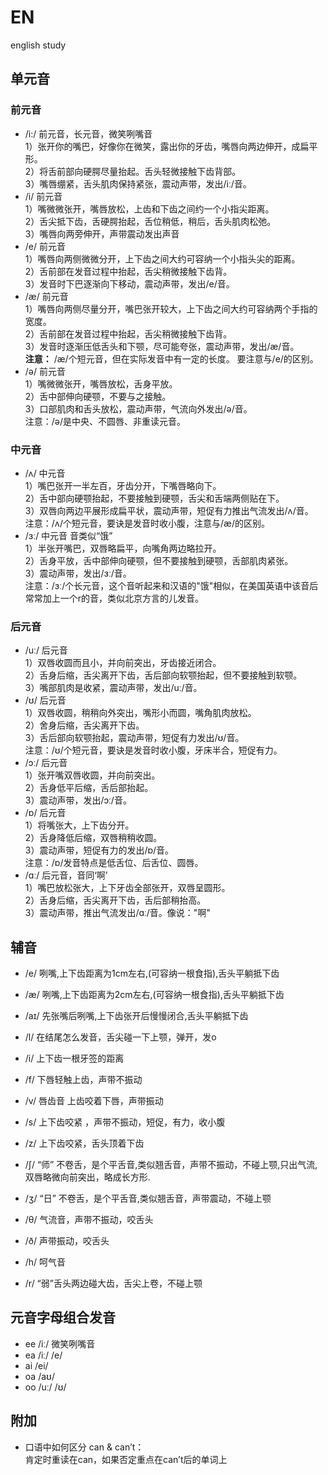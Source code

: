 # EN
english study

## 单元音
### 前元音
- /i:/ 前元音，长元音，微笑咧嘴音  
1）张开你的嘴巴，好像你在微笑，露出你的牙齿，嘴唇向两边伸开，成扁平形。  
2）将舌前部向硬腭尽量抬起。舌头轻微接触下齿背部。  
3）嘴唇绷紧，舌头肌肉保持紧张，震动声带，发出/iː/音。  
- /i/ 前元音  
1）嘴微微张开，嘴唇放松，上齿和下齿之间约一个小指尖距离。  
2）舌尖抵下齿，舌硬腭抬起，舌位稍低，稍后，舌头肌肉松弛。  
3）嘴唇向两旁伸开，声带震动发出声音  
- /e/ 前元音  
1）嘴唇向两侧微微分开，上下齿之间大约可容纳一个小指头尖的距离。  
2）舌前部在发音过程中抬起，舌尖稍微接触下齿背。  
3）发音时下巴逐渐向下移动，震动声带，发出/e/音。  
- /æ/ 前元音  
1）嘴唇向两侧尽量分开，嘴巴张开较大，上下齿之间大约可容纳两个手指的宽度。  
2）舌前部在发音过程中抬起，舌尖稍微接触下齿背。  
3）发音时逐渐压低舌头和下颚，尽可能夸张，震动声带，发出/æ/音。  
<b>注意：</b> /æ/个短元音，但在实际发音中有一定的长度。 要注意与/e/的区别。  
- /ə/ 前元音  
1）嘴微微张开，嘴唇放松，舌身平放。  
2）舌中部伸向硬颚，不要与之接触。  
3）口部肌肉和舌头放松，震动声带，气流向外发出/ə/音。  
注意：/ə/是中央、不圆唇、非重读元音。  
### 中元音  
- /ʌ/ 中元音  
1）嘴巴张开一半左百，牙齿分开，下嘴唇略向下。  
2）舌中部向硬颚抬起，不要接触到硬颚，舌尖和舌端两侧贴在下。  
3）双唇向两边平展形成扁平状，震动声带，短促有力推出气流发出/ʌ/音。  
注意：/ʌ/个短元音，要诀是发音时收小腹，注意与/æ/的区别。  
- /ɜː/ 中元音   音类似“饿”  
1）半张开嘴巴，双唇略扁平，向嘴角两边略拉开。  
2）舌身平放，舌中部伸向硬颚，但不要接触到硬颚，舌部肌肉紧张。  
3）震动声带，发出/ɜː/音。  
注意：/ɜː/个长元音，这个音听起来和汉语的"饿"相似，在美国英语中该音后常常加上一个r的音，类似北京方言的儿发音。  
### 后元音  
- /uː/ 后元音  
1）双唇收圆而且小，并向前突出，牙齿接近闭合。  
2）舌身后缩，舌尖离开下齿，舌后部向软颚抬起，但不要接触到软颚。  
3）嘴部肌肉是收紧，震动声带，发出/uː/音。  
- /ʊ/ 后元音  
1）双唇收圆，稍稍向外突出，嘴形小而圆，嘴角肌肉放松。  
2）舍身后缩，舌尖离开下齿。  
3）舌后部向软颚抬起，震动声带，短促有力发出/ʊ/音。  
注意：/ʊ/个短元音，要诀是发音时收小腹，牙床半合，短促有力。  
- /ɔː/ 后元音  
1）张开嘴双唇收圆，并向前突出。  
2）舌身低平后缩，舌后部抬起。  
3）震动声带，发出/ɔː/音。  
- /ɒ/ 后元音  
1）将嘴张大，上下齿分开。  
2）舌身降低后缩，双唇稍稍收圆。  
3）震动声带，短促有力的发出/ɒ/音。  
注意：/ɒ/发音特点是低舌位、后舌位、圆唇。  
- /ɑː/ 后元音，音同‘啊’  
1）嘴巴放松张大，上下牙齿全部张开，双唇呈圆形。  
2）舌身后缩，舌尖离开下齿，舌后部稍抬高。  
3）震动声带，推出气流发出/ɑː/音。像说："啊"  
## 辅音  
- /e/  咧嘴,上下齿距离为1cm左右,(可容纳一根食指),舌头平躺抵下齿  
- /æ/  咧嘴,上下齿距离为2cm左右,(可容纳一根食指),舌头平躺抵下齿  
- /aɪ/ 先张嘴后咧嘴,上下齿张开后慢慢闭合,舌头平躺抵下齿  


- /l/  在结尾怎么发音，舌尖碰一下上颚，弹开，发o  
- /i/  上下齿一根牙签的距离  
- /f/  下唇轻触上齿，声带不振动   
- /v/  唇齿音 上齿咬着下唇，声带振动  
- /s/  上下齿咬紧 ，声带不振动，短促，有力，收小腹  
- /z/  上下齿咬紧，舌头顶着下齿  

- /ʃ/  “师” 不卷舌，是个平舌音,类似翘舌音，声带不振动，不碰上颚,只出气流,双唇略微向前突出，略成长方形.  
- /ʒ/  “日” 不卷舌，是个平舌音,类似翘舌音，声带震动，不碰上颚  
- /θ/  气流音，声带不振动，咬舌头  
- /ð/  声带振动，咬舌头  

- /h/  呵气音  
- /r/  “弱”舌头两边碰大齿，舌尖上卷，不碰上颚   

## 元音字母组合发音
- ee /iː/ 微笑咧嘴音
- ea /iː/
     /e/
- ai /ei/
- oa /aʊ/  
- oo /uː/
     /ʊ/

## 附加
- 口语中如何区分 can & can’t：   
肯定时重读在can，如果否定重点在can’t后的单词上   
